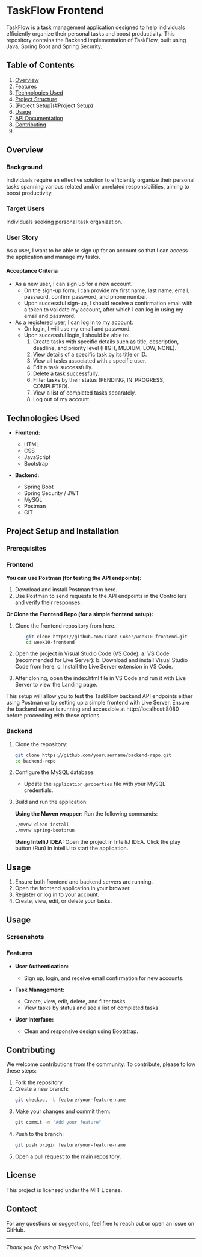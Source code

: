 # TaskFlow Frontend

TaskFlow is a task management application designed to help individuals efficiently organize their personal tasks and boost productivity. This repository contains the Backend implementation of TaskFlow, built using Java, Spring Boot and Spring Security. 


## Table of Contents
1. [Overview](#overview)
2. [Features](#features)
2. [Technologies Used](#tech-stack)
3. [Project Structure](#project-structure)
4. [Project Setup](#Project Setup)
5. [Usage](#usage)
6. [API Documentation](#api-documentation)
7. [Contributing](#contributing)
8.

## Overview

### Background
Individuals require an effective solution to efficiently organize their personal tasks spanning various related and/or unrelated responsibilities, aiming to boost productivity.

### Target Users
Individuals seeking personal task organization.

### User Story
As a user, I want to be able to sign up for an account so that I can access the application and manage my tasks.

#### Acceptance Criteria
- As a new user, I can sign up for a new account.
    - On the sign-up form, I can provide my first name, last name, email, password, confirm password, and phone number.
    - Upon successful sign-up, I should receive a confirmation email with a token to validate my account, after which I can log in using my email and password.
- As a registered user, I can log in to my account.
    - On login, I will use my email and password.
    - Upon successful login, I should be able to:
        1. Create tasks with specific details such as title, description, deadline, and priority level (HIGH, MEDIUM, LOW, NONE).
        2. View details of a specific task by its title or ID.
        3. View all tasks associated with a specific user.
        4. Edit a task successfully.
        5. Delete a task successfully.
        6. Filter tasks by their status (PENDING, IN_PROGRESS, COMPLETED).
        7. View a list of completed tasks separately.
        8. Log out of my account.

## Technologies Used

- **Frontend:**
    - HTML
    - CSS
    - JavaScript
    - Bootstrap

- **Backend:**
    - Spring Boot
    - Spring Security / JWT
    - MySQL
    - Postman
    - GIT

## Project Setup and Installation

### Prerequisites

### Frontend

**You can use Postman (for testing the API endpoints):**
1. Download and install Postman from here.
2. Use Postman to send requests to the API endpoints in the Controllers and verify their responses.

**Or Clone the Frontend Repo (for a simple frontend setup):**
1. Clone the frontend repository from here.
    ``` sh
        git clone https://github.com/Tiana-Coker/week10-frontend.git
        cd week10-frontend 
   ```

2. Open the project in Visual Studio Code (VS Code).
    a. VS Code (recommended for Live Server):
    b. Download and install Visual Studio Code from here.
    c. Install the Live Server extension in VS Code.
3. After cloning, open the index.html file in VS Code and run it with Live Server to view the Landing page.

This setup will allow you to test the TaskFlow backend API endpoints either using Postman or by setting up a simple frontend with Live Server. Ensure the backend server is running and accessible at http://localhost:8080 before proceeding with these options.


### Backend
1. Clone the repository:
    ```bash
    git clone https://github.com/yourusername/backend-repo.git
    cd backend-repo
    ```

2. Configure the MySQL database:
    - Update the `application.properties` file with your MySQL credentials.

3. Build and run the application:

   **Using the Maven wrapper:**
   Run the following commands:
    ```bash
   ./mvnw clean install
   ./mvnw spring-boot:run
   ```

   **Using IntelliJ IDEA:**
   Open the project in IntelliJ IDEA.
   Click the play button (Run) in IntelliJ to start the application.


## Usage
1. Ensure both frontend and backend servers are running.
2. Open the frontend application in your browser.
3. Register or log in to your account.
4. Create, view, edit, or delete your tasks.

## Usage

### Screenshots

### Features

- **User Authentication:**
    - Sign up, login, and receive email confirmation for new accounts.

- **Task Management:**
    - Create, view, edit, delete, and filter tasks.
    - View tasks by status and see a list of completed tasks.

- **User Interface:**
    - Clean and responsive design using Bootstrap.

## Contributing

We welcome contributions from the community. To contribute, please follow these steps:

1. Fork the repository.
2. Create a new branch:
    ```sh
    git checkout -b feature/your-feature-name
    ```
3. Make your changes and commit them:
    ```sh
    git commit -m "Add your feature"
    ```
4. Push to the branch:
    ```sh
    git push origin feature/your-feature-name
    ```
5. Open a pull request to the main repository.

## License

This project is licensed under the MIT License.

## Contact

For any questions or suggestions, feel free to reach out or open an issue on GitHub.

---

_Thank you for using TaskFlow!_

